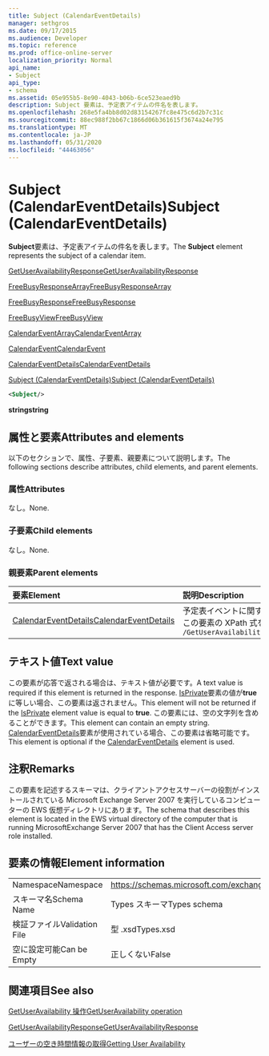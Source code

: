 ```yaml
---
title: Subject (CalendarEventDetails)
manager: sethgros
ms.date: 09/17/2015
ms.audience: Developer
ms.topic: reference
ms.prod: office-online-server
localization_priority: Normal
api_name:
- Subject
api_type:
- schema
ms.assetid: 05e955b5-8e90-4043-b06b-6ce523eaed9b
description: Subject 要素は、予定表アイテムの件名を表します。
ms.openlocfilehash: 268e5fa4bb8d02d83154267fc8e475c6d2b7c31c
ms.sourcegitcommit: 88ec988f2bb67c1866d06b361615f3674a24e795
ms.translationtype: MT
ms.contentlocale: ja-JP
ms.lasthandoff: 05/31/2020
ms.locfileid: "44463056"
---
```

# <a name="subject-calendareventdetails"></a><span data-ttu-id="cfb30-103">Subject (CalendarEventDetails)</span><span class="sxs-lookup"><span data-stu-id="cfb30-103">Subject (CalendarEventDetails)</span></span>

<span data-ttu-id="cfb30-104">**Subject**要素は、予定表アイテムの件名を表します。</span><span class="sxs-lookup"><span data-stu-id="cfb30-104">The **Subject** element represents the subject of a calendar item.</span></span> 
  
[<span data-ttu-id="cfb30-105">GetUserAvailabilityResponse</span><span class="sxs-lookup"><span data-stu-id="cfb30-105">GetUserAvailabilityResponse</span></span>](getuseravailabilityresponse.md)
  
[<span data-ttu-id="cfb30-106">FreeBusyResponseArray</span><span class="sxs-lookup"><span data-stu-id="cfb30-106">FreeBusyResponseArray</span></span>](freebusyresponsearray.md)
  
[<span data-ttu-id="cfb30-107">FreeBusyResponse</span><span class="sxs-lookup"><span data-stu-id="cfb30-107">FreeBusyResponse</span></span>](freebusyresponse.md)
  
[<span data-ttu-id="cfb30-108">FreeBusyView</span><span class="sxs-lookup"><span data-stu-id="cfb30-108">FreeBusyView</span></span>](freebusyview.md)
  
[<span data-ttu-id="cfb30-109">CalendarEventArray</span><span class="sxs-lookup"><span data-stu-id="cfb30-109">CalendarEventArray</span></span>](calendareventarray.md)
  
[<span data-ttu-id="cfb30-110">CalendarEvent</span><span class="sxs-lookup"><span data-stu-id="cfb30-110">CalendarEvent</span></span>](calendarevent.md)
  
[<span data-ttu-id="cfb30-111">CalendarEventDetails</span><span class="sxs-lookup"><span data-stu-id="cfb30-111">CalendarEventDetails</span></span>](calendareventdetails.md)
  
[<span data-ttu-id="cfb30-112">Subject (CalendarEventDetails)</span><span class="sxs-lookup"><span data-stu-id="cfb30-112">Subject (CalendarEventDetails)</span></span>](subject-calendareventdetails.md)
  
```xml
<Subject/>
```

 <span data-ttu-id="cfb30-113">**string**</span><span class="sxs-lookup"><span data-stu-id="cfb30-113">**string**</span></span>
## <a name="attributes-and-elements"></a><span data-ttu-id="cfb30-114">属性と要素</span><span class="sxs-lookup"><span data-stu-id="cfb30-114">Attributes and elements</span></span>

<span data-ttu-id="cfb30-115">以下のセクションで、属性、子要素、親要素について説明します。</span><span class="sxs-lookup"><span data-stu-id="cfb30-115">The following sections describe attributes, child elements, and parent elements.</span></span>
  
### <a name="attributes"></a><span data-ttu-id="cfb30-116">属性</span><span class="sxs-lookup"><span data-stu-id="cfb30-116">Attributes</span></span>

<span data-ttu-id="cfb30-117">なし。</span><span class="sxs-lookup"><span data-stu-id="cfb30-117">None.</span></span>
  
### <a name="child-elements"></a><span data-ttu-id="cfb30-118">子要素</span><span class="sxs-lookup"><span data-stu-id="cfb30-118">Child elements</span></span>

<span data-ttu-id="cfb30-119">なし。</span><span class="sxs-lookup"><span data-stu-id="cfb30-119">None.</span></span>
  
### <a name="parent-elements"></a><span data-ttu-id="cfb30-120">親要素</span><span class="sxs-lookup"><span data-stu-id="cfb30-120">Parent elements</span></span>

|<span data-ttu-id="cfb30-121">**要素**</span><span class="sxs-lookup"><span data-stu-id="cfb30-121">**Element**</span></span>|<span data-ttu-id="cfb30-122">**説明**</span><span class="sxs-lookup"><span data-stu-id="cfb30-122">**Description**</span></span>|
|:-----|:-----|
|[<span data-ttu-id="cfb30-123">CalendarEventDetails</span><span class="sxs-lookup"><span data-stu-id="cfb30-123">CalendarEventDetails</span></span>](calendareventdetails.md) <br/> |<span data-ttu-id="cfb30-124">予定表イベントに関する追加情報を提供します。</span><span class="sxs-lookup"><span data-stu-id="cfb30-124">Provides additional information for a calendar event.</span></span>  <br/> <span data-ttu-id="cfb30-125">この要素の XPath 式を次に示します。</span><span class="sxs-lookup"><span data-stu-id="cfb30-125">The following is the XPath expression to this element:</span></span>  <br/>  `/GetUserAvailabilityResponse/FreeBusyResponseArray/FreeBusyResponse/FreeBusyView/CalendarEventArray/CalendarEvent[i]/CalendarEventDetails` <br/> |
   
## <a name="text-value"></a><span data-ttu-id="cfb30-126">テキスト値</span><span class="sxs-lookup"><span data-stu-id="cfb30-126">Text value</span></span>

<span data-ttu-id="cfb30-127">この要素が応答で返される場合は、テキスト値が必要です。</span><span class="sxs-lookup"><span data-stu-id="cfb30-127">A text value is required if this element is returned in the response.</span></span> <span data-ttu-id="cfb30-128">[IsPrivate](isprivate.md)要素の値が**true**に等しい場合、この要素は返されません。</span><span class="sxs-lookup"><span data-stu-id="cfb30-128">This element will not be returned if the [IsPrivate](isprivate.md) element value is equal to **true**.</span></span> <span data-ttu-id="cfb30-129">この要素には、空の文字列を含めることができます。</span><span class="sxs-lookup"><span data-stu-id="cfb30-129">This element can contain an empty string.</span></span> <span data-ttu-id="cfb30-130">[CalendarEventDetails](calendareventdetails.md)要素が使用されている場合、この要素は省略可能です。</span><span class="sxs-lookup"><span data-stu-id="cfb30-130">This element is optional if the [CalendarEventDetails](calendareventdetails.md) element is used.</span></span> 
  
## <a name="remarks"></a><span data-ttu-id="cfb30-131">注釈</span><span class="sxs-lookup"><span data-stu-id="cfb30-131">Remarks</span></span>

<span data-ttu-id="cfb30-132">この要素を記述するスキーマは、クライアントアクセスサーバーの役割がインストールされている Microsoft Exchange Server 2007 を実行しているコンピューターの EWS 仮想ディレクトリにあります。</span><span class="sxs-lookup"><span data-stu-id="cfb30-132">The schema that describes this element is located in the EWS virtual directory of the computer that is running MicrosoftExchange Server 2007 that has the Client Access server role installed.</span></span>
  
## <a name="element-information"></a><span data-ttu-id="cfb30-133">要素の情報</span><span class="sxs-lookup"><span data-stu-id="cfb30-133">Element information</span></span>

|||
|:-----|:-----|
|<span data-ttu-id="cfb30-134">Namespace</span><span class="sxs-lookup"><span data-stu-id="cfb30-134">Namespace</span></span>  <br/> |https://schemas.microsoft.com/exchange/services/2006/types  <br/> |
|<span data-ttu-id="cfb30-135">スキーマ名</span><span class="sxs-lookup"><span data-stu-id="cfb30-135">Schema Name</span></span>  <br/> |<span data-ttu-id="cfb30-136">Types スキーマ</span><span class="sxs-lookup"><span data-stu-id="cfb30-136">Types schema</span></span>  <br/> |
|<span data-ttu-id="cfb30-137">検証ファイル</span><span class="sxs-lookup"><span data-stu-id="cfb30-137">Validation File</span></span>  <br/> |<span data-ttu-id="cfb30-138">型 .xsd</span><span class="sxs-lookup"><span data-stu-id="cfb30-138">Types.xsd</span></span>  <br/> |
|<span data-ttu-id="cfb30-139">空に設定可能</span><span class="sxs-lookup"><span data-stu-id="cfb30-139">Can be Empty</span></span>  <br/> |<span data-ttu-id="cfb30-140">正しくない</span><span class="sxs-lookup"><span data-stu-id="cfb30-140">False</span></span>  <br/> |
   
## <a name="see-also"></a><span data-ttu-id="cfb30-141">関連項目</span><span class="sxs-lookup"><span data-stu-id="cfb30-141">See also</span></span>



[<span data-ttu-id="cfb30-142">GetUserAvailability 操作</span><span class="sxs-lookup"><span data-stu-id="cfb30-142">GetUserAvailability operation</span></span>](getuseravailability-operation.md)
  
[<span data-ttu-id="cfb30-143">GetUserAvailabilityResponse</span><span class="sxs-lookup"><span data-stu-id="cfb30-143">GetUserAvailabilityResponse</span></span>](getuseravailabilityresponse.md)


[<span data-ttu-id="cfb30-144">ユーザーの空き時間情報の取得</span><span class="sxs-lookup"><span data-stu-id="cfb30-144">Getting User Availability</span></span>](https://msdn.microsoft.com/library/d4133fcb-9b0f-4e6b-aadf-a389da83516a%28Office.15%29.aspx)

